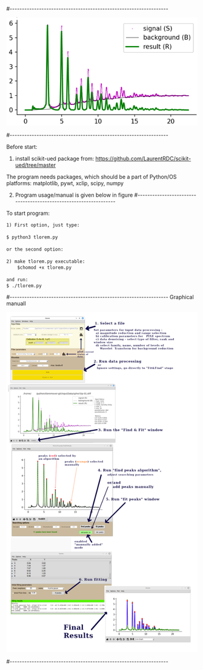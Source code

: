 #-----------------------------------------------------------------

![tloremlogo](pictures/tloremlogo.png)

#-----------------------------------------------------------------

Before start:
1) install scikit-ued package from:
https://github.com/LaurentRDC/scikit-ued/tree/master

The program needs packages, which should be a part of Python/OS platforms: 
    matplotlib, pywt, xclip, scipy, numpy
    
2) Program usage/manual is given below in figure
#-----------------------------------------------------------------

To start program:

    1) First option, just type:

    $ python3 tlorem.py
    
    or the second option:

    2) make tlorem.py executable:
        $chomod +x tlorem.py
 
    and run:
    $ ./tlorem.py

#-----------------------------------------------------------------
Graphical manuall

![graphM](pictures/graph-manual.png)

#-----------------------------------------------------------------
